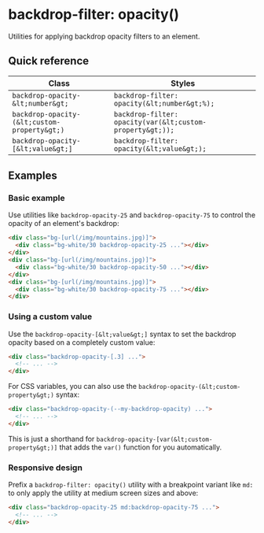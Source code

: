 # backdrop-filter: opacity()

Utilities for applying backdrop opacity filters to an element.


## Quick reference

| Class | Styles |
|---|---|
| `backdrop-opacity-&lt;number&gt;` | `backdrop-filter: opacity(&lt;number&gt;%);` |
| `backdrop-opacity-(&lt;custom-property&gt;)` | `backdrop-filter: opacity(var(&lt;custom-property&gt;));` |
| `backdrop-opacity-[&lt;value&gt;]` | `backdrop-filter: opacity(&lt;value&gt;);` |

## Examples

### Basic example

Use utilities like `backdrop-opacity-25` and `backdrop-opacity-75` to control the opacity of an element's backdrop:

```html
<div class="bg-[url(/img/mountains.jpg)]">
  <div class="bg-white/30 backdrop-opacity-25 ..."></div>
</div>
<div class="bg-[url(/img/mountains.jpg)]">
  <div class="bg-white/30 backdrop-opacity-50 ..."></div>
</div>
<div class="bg-[url(/img/mountains.jpg)]">
  <div class="bg-white/30 backdrop-opacity-75 ..."></div>
</div>
```

### Using a custom value

Use the `backdrop-opacity-[&lt;value&gt;]` syntax to set the backdrop opacity based on a completely custom value:

```html
<div class="backdrop-opacity-[.3] ...">
  <!-- ... -->
</div>
```

For CSS variables, you can also use the `backdrop-opacity-(&lt;custom-property&gt;)` syntax:

```html
<div class="backdrop-opacity-(--my-backdrop-opacity) ...">
  <!-- ... -->
</div>
```

This is just a shorthand for `backdrop-opacity-[var(&lt;custom-property&gt;)]` that adds the `var()` function for you automatically.

### Responsive design

Prefix a `backdrop-filter: opacity()` utility with a breakpoint variant like `md:` to only apply the utility at medium screen sizes and above:

```html
<div class="backdrop-opacity-25 md:backdrop-opacity-75 ...">
  <!-- ... -->
</div>
```

